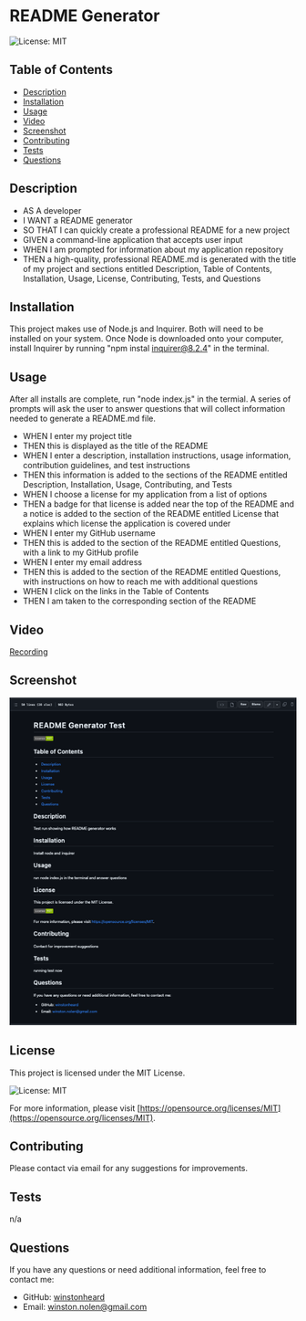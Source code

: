 # README Generator
![License: MIT](https://img.shields.io/badge/License-MIT-green.svg)

## Table of Contents

- [Description](#description)
- [Installation](#installation)
- [Usage](#usage)
- [Video](#video)
- [Screenshot](#screenshot) 
- [Contributing](#contributing)
- [Tests](#tests)
- [Questions](#questions)

## Description

- AS A developer
- I WANT a README generator
- SO THAT I can quickly create a professional README for a new project
- GIVEN a command-line application that accepts user input
- WHEN I am prompted for information about my application repository
- THEN a high-quality, professional README.md is generated with the title of my project and sections entitled Description, Table of Contents, Installation, Usage, License, Contributing, Tests, and Questions

## Installation

This project makes use of Node.js and Inquirer. Both will need to be installed on your system.
Once Node is downloaded onto your computer, install Inquirer by running "npm instal inquirer@8.2.4" in the terminal.


## Usage

After all installs are complete, run "node index.js" in the termial. A series of prompts will ask the user to answer questions that will collect information needed to generate a README.md file.
- WHEN I enter my project title
- THEN this is displayed as the title of the README
- WHEN I enter a description, installation instructions, usage information, contribution guidelines, and test instructions
- THEN this information is added to the sections of the README entitled Description, Installation, Usage, Contributing, and Tests
- WHEN I choose a license for my application from a list of options
- THEN a badge for that license is added near the top of the README and a notice is added to the section of the README entitled License that explains which license the application is covered under
- WHEN I enter my GitHub username
- THEN this is added to the section of the README entitled Questions, with a link to my GitHub profile
- WHEN I enter my email address
- THEN this is added to the section of the README entitled Questions, with instructions on how to reach me with additional questions
- WHEN I click on the links in the Table of Contents
- THEN I am taken to the corresponding section of the README

## Video

[Recording](https://drive.google.com/file/d/1c5ryalDqy7WDZ4Do-p5cAnpOPwg-QK4D/preview)

## Screenshot

![paste-image](README-screenshot.png)


## License

This project is licensed under the MIT License. 

![License: MIT](https://img.shields.io/badge/License-MIT-green.svg)

For more information, please visit [https://opensource.org/licenses/MIT](https://opensource.org/licenses/MIT).


## Contributing

Please contact via email for any suggestions for improvements. 

## Tests

n/a

## Questions

If you have any questions or need additional information, feel free to contact me:

- GitHub: [winstonheard](https://github.com/winstonheard)
- Email: winston.nolen@gmail.com